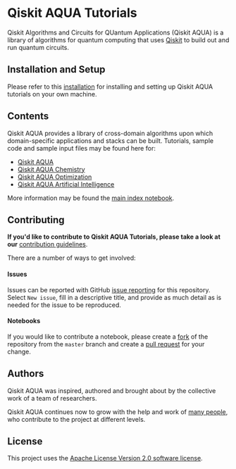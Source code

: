 # Qiskit AQUA Tutorials

Qiskit Algorithms and Circuits for QUantum Applications (Qiskit AQUA) is a library of algorithms for quantum computing
that uses [Qiskit](https://qiskit.org/) to build out and run quantum circuits.

## Installation and Setup

Please refer to this [installation](INSTALL.md) for installing and setting up Qiskit AQUA tutorials on
your own machine.

## Contents 

Qiskit AQUA provides a library of cross-domain algorithms upon which domain-specific applications and stacks can be
built. Tutorials, sample code and sample input files may be found here for:

* [Qiskit AQUA](aqua) 
* [Qiskit AQUA Chemistry](chemistry) 
* [Qiskit AQUA Optimization](optimization) 
* [Qiskit AQUA Artificial Intelligence](artificial_intelligence)

More information may be found the [main index notebook](index.ipynb).

## Contributing

**If you'd like to contribute to Qiskit AQUA Tutorials, please take a look at our**
[contribution guidelines](.github/CONTRIBUTING.rst).

There are a number of ways to get involved:

#### Issues
 
Issues can be reported with GitHub [issue reporting](https://github.com/Qiskit/aqua-tutorials/issues) for this
repository. Select `New issue`, fill in a descriptive title, and provide as much detail as is needed for the issue
to be reproduced.

#### Notebooks

If you would like to contribute a notebook, please create a [fork](https://help.github.com/articles/fork-a-repo/) 
of the repository from the `master` branch and create a
 [pull request](https://help.github.com/articles/about-pull-requests/) for your change.


## Authors

Qiskit AQUA was inspired, authored and brought about by the collective work of a team of researchers.

Qiskit AQUA continues now to grow with the help and work of [many people](./CONTRIBUTORS.md), who contribute
to the project at different levels.

## License

This project uses the [Apache License Version 2.0 software license](https://www.apache.org/licenses/LICENSE-2.0).
